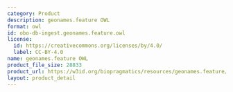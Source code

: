 ```yaml
---
category: Product
description: geonames.feature OWL
format: owl
id: obo-db-ingest.geonames.feature.owl
license:
  id: https://creativecommons.org/licenses/by/4.0/
  label: CC-BY-4.0
name: geonames.feature OWL
product_file_size: 28833
product_url: https://w3id.org/biopragmatics/resources/geonames.feature/geonames.feature.owl
layout: product_detail
---
```

